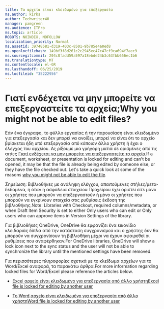 ```yaml
---
title: Τα αρχεία είναι κλειδωμένο για επεξεργασία
ms.author: kirks
author: Techwriter40
manager: pamgreen
ms.audience: ITPro
ms.topic: article
ROBOTS: NOINDEX, NOFOLLOW
localization_priority: Normal
ms.assetid: 39748581-d319-403c-8501-9b785e4a0ed8
ms.openlocfilehash: 149bf3f8d261c2c2945ec47c47cf9ca694f7aec9
ms.sourcegitcommit: 204c8fadd59a597a18ebde24b3c63fbb656ec1b6
ms.translationtype: MT
ms.contentlocale: el-GR
ms.lasthandoff: 06/25/2019
ms.locfileid: "35222956"
---
```

# <a name="why-you-might-not-be-able-to-edit-files"></a><span data-ttu-id="03df8-102">Γιατί ενδέχεται να μην μπορείτε να επεξεργαστείτε τα αρχεία;</span><span class="sxs-lookup"><span data-stu-id="03df8-102">Why you might not be able to edit files?</span></span>

<span data-ttu-id="03df8-103">Εάν ένα έγγραφο, το φύλλο εργασίας ή την παρουσίαση είναι κλειδωμένο για επεξεργασία και δεν μπορεί να ανοίξει, μπορεί να είναι ότι το αρχείο βρίσκεται ήδη υπό επεξεργασία από κάποιον άλλο χρήστη ή έχει ο έλεγχος του αρχείου. Ας ρίξουμε μια γρήγορη ματιά σε ορισμένες από τις αιτίες [Γιατί ενδέχεται να μην μπορείτε να επεξεργαστείτε το αρχείο](https://support.office.com/article/why-can-t-i-edit-this-file-97315f48-aa5e-49d3-a4ae-a14b73daf87b).</span><span class="sxs-lookup"><span data-stu-id="03df8-103">If a document, worksheet, or presentation is locked for editing and can't be opened, it may be that the file is already being edited by someone else, or they have the file checked out. Let's take a quick look at some of the reasons [why you might not be able to edit the file](https://support.office.com/article/why-can-t-i-edit-this-file-97315f48-aa5e-49d3-a4ae-a14b73daf87b).</span></span>

<span data-ttu-id="03df8-104">Σημείωση: Βιβλιοθήκες με ανάληψη ελέγχου, απαιτούμενες στήλες/μετα-δεδομένα, ή όταν η ασφάλεια στοιχείου Προχείρου έχει οριστεί είτε μόνο οι χρήστες που μπορούν να επεξεργαστούν ή μόνο οι χρήστες που μπορούν να εγκρίνουν στοιχεία στις ρυθμίσεις έκδοση της βιβλιοθήκης.</span><span class="sxs-lookup"><span data-stu-id="03df8-104">Note:  Libraries with Checkout, required columns/metadata, or when Draft Item Security is set to either Only users who can edit or Only users who can approve items in Version Settings of the library.</span></span>

<span data-ttu-id="03df8-105">Για βιβλιοθήκες OneDrive, OneDrive θα εμφανίζει ένα εικονίδιο κλειδαριάς δίπλα από την κατάσταση συγχρονισμού και ο χρήστης δεν θα μπορούν να συγχρονίσουν τη βιβλιοθήκη μέχρι να έχουν αφαιρεθεί οι ρυθμίσεις που αναφέρθηκαν.</span><span class="sxs-lookup"><span data-stu-id="03df8-105">For OneDrive libraries, OneDrive will show a lock icon next to the sync status and the user will not be able to synchronize the library until the mentioned settings have been removed.</span></span>

<span data-ttu-id="03df8-106">Για περισσότερες πληροφορίες σχετικά με το κλείδωμα αρχείων για το Word/Excel αναφορά, τα παρακάτω άρθρα.</span><span class="sxs-lookup"><span data-stu-id="03df8-106">For more information regarding locked files for Word/Excel please reference the articles below.</span></span>

- [<span data-ttu-id="03df8-107">Excel αρχείο είναι κλειδωμένο για επεξεργασία από άλλο χρήστη</span><span class="sxs-lookup"><span data-stu-id="03df8-107">Excel file is locked for editing by another user</span></span>](https://support.office.com/article/Excel-file-is-locked-for-editing-by-another-user-6fa93887-2c2c-45f0-abcc-31b04aed68b3)

- [<span data-ttu-id="03df8-108">Το Word αρχείο είναι κλειδωμένο για επεξεργασία από άλλο χρήστη</span><span class="sxs-lookup"><span data-stu-id="03df8-108">Word file is locked for editing by another user</span></span>](https://support.microsoft.com/help/313472/the-document-is-locked-for-editing-by-another-user-error-message-when)